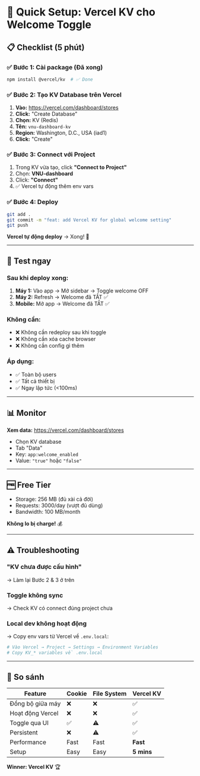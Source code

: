 # 🚀 Quick Setup: Vercel KV cho Welcome Toggle

## 📋 Checklist (5 phút)

### ✅ Bước 1: Cài package (Đã xong)
```bash
npm install @vercel/kv  # ✅ Done
```

### ✅ Bước 2: Tạo KV Database trên Vercel

1. **Vào:** https://vercel.com/dashboard/stores
2. **Click:** "Create Database"
3. **Chọn:** KV (Redis)
4. **Tên:** `vnu-dashboard-kv`
5. **Region:** Washington, D.C., USA (iad1)
6. **Click:** "Create"

### ✅ Bước 3: Connect với Project

1. Trong KV vừa tạo, click **"Connect to Project"**
2. Chọn: **VNU-dashboard**
3. Click: **"Connect"**
4. ✅ Vercel tự động thêm env vars

### ✅ Bước 4: Deploy

```bash
git add .
git commit -m "feat: add Vercel KV for global welcome setting"
git push
```

**Vercel tự động deploy** → Xong! 🎉

---

## 🧪 Test ngay

### Sau khi deploy xong:

1. **Máy 1:** Vào app → Mở sidebar → Toggle welcome OFF
2. **Máy 2:** Refresh → Welcome đã TẮT ✅
3. **Mobile:** Mở app → Welcome đã TẮT ✅

### Không cần:
- ❌ Không cần redeploy sau khi toggle
- ❌ Không cần xóa cache browser
- ❌ Không cần config gì thêm

### Áp dụng:
- ✅ Toàn bộ users
- ✅ Tất cả thiết bị
- ✅ Ngay lập tức (<100ms)

---

## 📊 Monitor

**Xem data:** https://vercel.com/dashboard/stores
- Chọn KV database
- Tab "Data"
- Key: `app:welcome_enabled`
- Value: `"true"` hoặc `"false"`

---

## 🆓 Free Tier

- Storage: 256 MB (đủ xài cả đời)
- Requests: 3000/day (vượt đủ dùng)
- Bandwidth: 100 MB/month

**Không lo bị charge!** 💰

---

## ⚠️ Troubleshooting

### "KV chưa được cấu hình"
→ Làm lại Bước 2 & 3 ở trên

### Toggle không sync
→ Check KV có connect đúng project chưa

### Local dev không hoạt động
→ Copy env vars từ Vercel về `.env.local`:
```bash
# Vào Vercel → Project → Settings → Environment Variables
# Copy KV_* variables về .env.local
```

---

## 🎯 So sánh

| Feature | Cookie | File System | **Vercel KV** |
|---------|--------|-------------|---------------|
| Đồng bộ giữa máy | ❌ | ❌ | ✅ |
| Hoạt động Vercel | ❌ | ❌ | ✅ |
| Toggle qua UI | ✅ | ⚠️ | ✅ |
| Persistent | ❌ | ⚠️ | ✅ |
| Performance | Fast | Fast | **Fast** |
| Setup | Easy | Easy | **5 mins** |

**Winner: Vercel KV** 🏆
